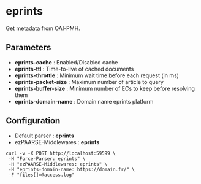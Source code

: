 # eprints

Get metadata from OAI-PMH.

## Parameters

+ **eprints-cache** : Enabled/Disabled cache
+ **eprints-ttl** : Time-to-live of cached documents
+ **eprints-throttle** : Minimum wait time before each request (in ms)
+ **eprints-packet-size** : Maximum number of article to query
+ **eprints-buffer-size** : Minimum number of ECs to keep before resolving them
+ **eprints-domain-name** : Domain name eprints platform 

## Configuration 

+ Default parser : **eprints**
+ ezPAARSE-Middlewares : **eprints**

```
curl -v -X POST http://localhost:59599 \
 -H "Force-Parser: eprints" \
 -H "ezPAARSE-Middlewares: eprints" \
 -H "eprints-domain-name: https://domain.fr/" \
 -F "files[]=@access.log"
```
